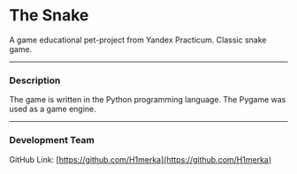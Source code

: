 # The Snake
A game educational pet-project from Yandex Practicum. Classic snake game.


----------


### Description


The game is written in the Python programming language. The Pygame was used as a game engine.


----------



### Development Team
GitHub Link: [https://github.com/H1merka](https://github.com/H1merka) 